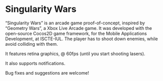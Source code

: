 Singularity Wars
================

“Singularity Wars” is an arcade game proof-of-concept, inspired by “Geometry Wars”, a Xbox Live Arcade game.
It was developed with the open-source Cocos2D game framework, for the Mobile Applications Development, at ISCTE-IUL.
The player has to shoot down enemies, while avoid colliding with them.

It features retina graphics, @ 60fps (until you start shooting lasers).

It also supports notifications.

Bug fixes and suggestions are welcome!
